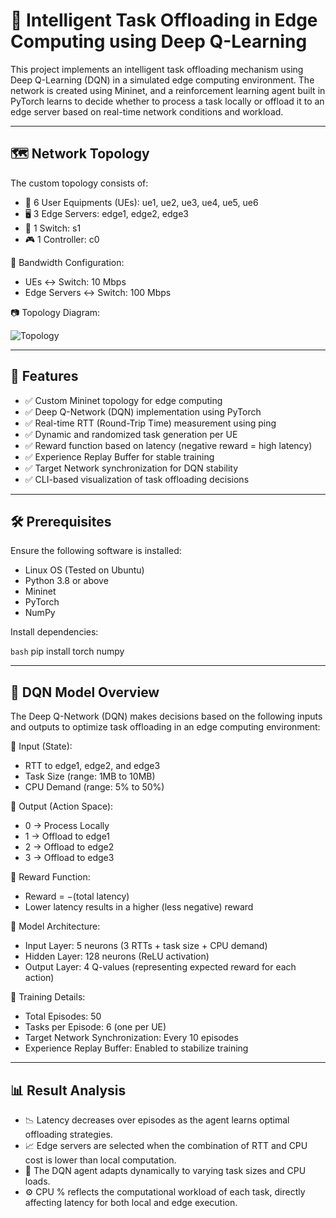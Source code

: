 # 📡 Intelligent Task Offloading in Edge Computing using Deep Q-Learning

This project implements an intelligent task offloading mechanism using Deep Q-Learning (DQN) in a simulated edge computing environment. The network is created using Mininet, and a reinforcement learning agent built in PyTorch learns to decide whether to process a task locally or offload it to an edge server based on real-time network conditions and workload.

---

## 🗺️ Network Topology

The custom topology consists of:

- 👥 6 User Equipments (UEs): ue1, ue2, ue3, ue4, ue5, ue6  
- 🖥️ 3 Edge Servers: edge1, edge2, edge3  
- 🔀 1 Switch: s1  
- 🎮 1 Controller: c0  

📡 Bandwidth Configuration:

- UEs ↔ Switch: 10 Mbps  
- Edge Servers ↔ Switch: 100 Mbps  

📷 Topology Diagram:

![Topology](https://raw.githubusercontent.com/Savita-Sidnal/Networking-Minor-Project/main/images/topology.png)

---

## 🚀 Features

- ✅ Custom Mininet topology for edge computing
- ✅ Deep Q-Network (DQN) implementation using PyTorch
- ✅ Real-time RTT (Round-Trip Time) measurement using ping
- ✅ Dynamic and randomized task generation per UE
- ✅ Reward function based on latency (negative reward = high latency)
- ✅ Experience Replay Buffer for stable training
- ✅ Target Network synchronization for DQN stability
- ✅ CLI-based visualization of task offloading decisions

---

## 🛠️ Prerequisites

Ensure the following software is installed:

- Linux OS (Tested on Ubuntu)
- Python 3.8 or above
- Mininet
- PyTorch
- NumPy

Install dependencies:

```bash```
pip install torch numpy

---
## 🧠 DQN Model Overview

The Deep Q-Network (DQN) makes decisions based on the following inputs and outputs to optimize task offloading in an edge computing environment:

🔢 Input (State):

- RTT to edge1, edge2, and edge3  
- Task Size (range: 1MB to 10MB)  
- CPU Demand (range: 5% to 50%)  

🎯 Output (Action Space):

- 0 → Process Locally  
- 1 → Offload to edge1  
- 2 → Offload to edge2  
- 3 → Offload to edge3  

🎁 Reward Function:

- Reward = −(total latency)  
- Lower latency results in a higher (less negative) reward  

🧮 Model Architecture:

- Input Layer: 5 neurons (3 RTTs + task size + CPU demand)  
- Hidden Layer: 128 neurons (ReLU activation)  
- Output Layer: 4 Q-values (representing expected reward for each action)  

📘 Training Details:

- Total Episodes: 50  
- Tasks per Episode: 6 (one per UE)  
- Target Network Synchronization: Every 10 episodes  
- Experience Replay Buffer: Enabled to stabilize training  

---

## 📊 Result Analysis

- 📉 Latency decreases over episodes as the agent learns optimal offloading strategies.  
- 📈 Edge servers are selected when the combination of RTT and CPU cost is lower than local computation.  
- 🤖 The DQN agent adapts dynamically to varying task sizes and CPU loads.  
- ⚙️ CPU % reflects the computational workload of each task, directly affecting latency for both local and edge execution.

